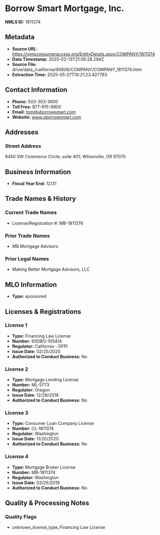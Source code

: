 # Borrow Smart Mortgage, Inc.

**NMLS ID:** 1811374

## Metadata
- **Source URL:** https://nmlsconsumeraccess.org/EntityDetails.aspx/COMPANY/1811374
- **Data Timestamp:** 2025-02-13T21:56:28.294Z
- **Source File:** drive/data_/california/90806/COMPANY/COMPANY_1811374.html
- **Extraction Time:** 2025-05-27T10:21:23.427793

## Contact Information
- **Phone:** 503-303-3600
- **Toll Free:** 877-915-9900
- **Email:** tom@uborrowsmart.com
- **Website:** www.uborrowsmart.com

## Addresses
### Street Address
9450 SW Commerce Circle; suite 401; Wilsonville, OR 97070

## Business Information
- **Fiscal Year End:** 12/31

## Trade Names & History
### Current Trade Names
- License/Registration #: MB-1811374

### Prior Trade Names
- MB Mortgage Advisors

### Prior Legal Names
- Making Better Mortgage Advisors, LLC

## MLO Information
- **Type:** sponsored

## Licenses & Registrations

### License 1
- **Type:** Financing Law License
- **Number:** 60DBO-105414
- **Regulator:** California - DFPI
- **Issue Date:** 02/25/2020
- **Authorized to Conduct Business:** No

### License 2
- **Type:** Mortgage Lending License
- **Number:** ML-5773
- **Regulator:** Oregon
- **Issue Date:** 12/28/2018
- **Authorized to Conduct Business:** No

### License 3
- **Type:** Consumer Loan Company License
- **Number:** CL-1811374
- **Regulator:** Washington
- **Issue Date:** 11/20/2020
- **Authorized to Conduct Business:** No

### License 4
- **Type:** Mortgage Broker License
- **Number:** MB-1811374
- **Regulator:** Washington
- **Issue Date:** 03/25/2019
- **Authorized to Conduct Business:** No

## Quality & Processing Notes
### Quality Flags
- unknown_license_type_Financing Law License
